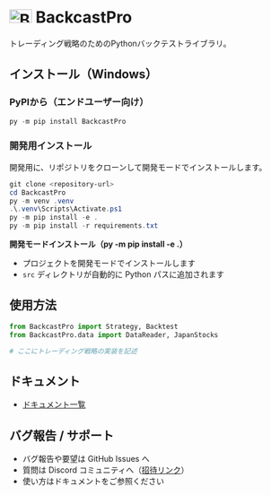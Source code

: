# <img src="https://raw.githubusercontent.com/botterYosuke/BackcastPro/main/docs/img/logo.drawio.svg" alt="BackcastPro Logo" width="40" height="24"> BackcastPro

トレーディング戦略のためのPythonバックテストライブラリ。

## インストール（Windows）

### PyPIから（エンドユーザー向け）

```powershell
py -m pip install BackcastPro
```

### 開発用インストール

開発用に、リポジトリをクローンして開発モードでインストールします。

```powershell
git clone <repository-url>
cd BackcastPro
py -m venv .venv
.\.venv\Scripts\Activate.ps1
py -m pip install -e .
py -m pip install -r requirements.txt
```

**開発モードインストール（py -m pip install -e .）**
- プロジェクトを開発モードでインストールします
- `src` ディレクトリが自動的に Python パスに追加されます

## 使用方法

```python
from BackcastPro import Strategy, Backtest
from BackcastPro.data import DataReader, JapanStocks

# ここにトレーディング戦略の実装を記述
```

## ドキュメント

- [ドキュメント一覧](https://github.com/botterYosuke/BackcastPro/blob/main/docs/index.md)

## バグ報告 / サポート

- バグ報告や要望は GitHub Issues へ
- 質問は Discord コミュニティへ（[招待リンク](https://discord.gg/fzJTbpzE)）
- 使い方はドキュメントをご参照ください

